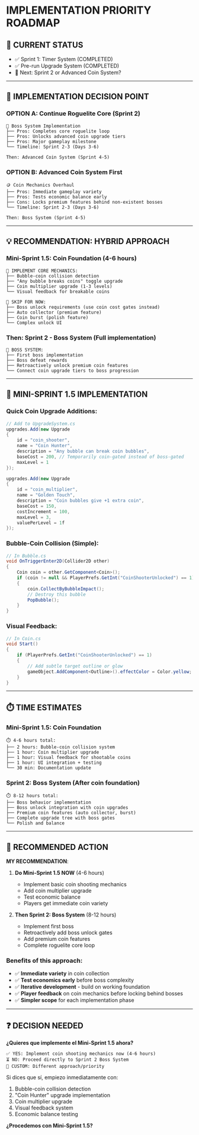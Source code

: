 # IMPLEMENTATION PRIORITY ROADMAP

## 🎯 CURRENT STATUS
- ✅ Sprint 1: Timer System (COMPLETED)
- ✅ Pre-run Upgrade System (COMPLETED)  
- 🔄 Next: Sprint 2 or Advanced Coin System?

---

## 🤔 IMPLEMENTATION DECISION POINT

### **OPTION A: Continue Roguelite Core (Sprint 2)**
```
🐉 Boss System Implementation
├── Pros: Completes core roguelite loop
├── Pros: Unlocks advanced coin upgrade tiers
├── Pros: Major gameplay milestone
└── Timeline: Sprint 2-3 (Days 3-6)

Then: Advanced Coin System (Sprint 4-5)
```

### **OPTION B: Advanced Coin System First**
```
🪙 Coin Mechanics Overhaul
├── Pros: Immediate gameplay variety
├── Pros: Tests economic balance early
├── Cons: Locks premium features behind non-existent bosses
└── Timeline: Sprint 2-3 (Days 3-6)

Then: Boss System (Sprint 4-5)
```

---

## 💡 RECOMMENDATION: HYBRID APPROACH

### **Mini-Sprint 1.5: Coin Foundation** (4-6 hours)
```
🔧 IMPLEMENT CORE MECHANICS:
├── Bubble-coin collision detection
├── "Any bubble breaks coins" toggle upgrade
├── Coin multiplier upgrade (1-3 levels)
└── Visual feedback for breakable coins

🚫 SKIP FOR NOW:
├── Boss unlock requirements (use coin cost gates instead)
├── Auto collector (premium feature)
├── Coin burst (polish feature)
└── Complex unlock UI
```

### **Then: Sprint 2 - Boss System** (Full implementation)
```
🐉 BOSS SYSTEM:
├── First boss implementation
├── Boss defeat rewards
├── Retroactively unlock premium coin features
└── Connect coin upgrade tiers to boss progression
```

---

## 🔧 MINI-SPRINT 1.5 IMPLEMENTATION

### **Quick Coin Upgrade Additions:**
```csharp
// Add to UpgradeSystem.cs
upgrades.Add(new Upgrade
{
    id = "coin_shooter",
    name = "Coin Hunter", 
    description = "Any bubble can break coin bubbles",
    baseCost = 200, // Temporarily coin-gated instead of boss-gated
    maxLevel = 1
});

upgrades.Add(new Upgrade  
{
    id = "coin_multiplier",
    name = "Golden Touch",
    description = "Coin bubbles give +1 extra coin",
    baseCost = 150,
    costIncrement = 100,
    maxLevel = 3,
    valuePerLevel = 1f
});
```

### **Bubble-Coin Collision (Simple):**
```csharp
// In Bubble.cs
void OnTriggerEnter2D(Collider2D other)
{
    Coin coin = other.GetComponent<Coin>();
    if (coin != null && PlayerPrefs.GetInt("CoinShooterUnlocked") == 1)
    {
        coin.CollectByBubbleImpact();
        // Destroy this bubble
        PopBubble();
    }
}
```

### **Visual Feedback:**
```csharp
// In Coin.cs
void Start()
{
    if (PlayerPrefs.GetInt("CoinShooterUnlocked") == 1)
    {
        // Add subtle target outline or glow
        gameObject.AddComponent<Outline>().effectColor = Color.yellow;
    }
}
```

---

## ⏱️ TIME ESTIMATES

### **Mini-Sprint 1.5: Coin Foundation**
```
⏱️ 4-6 hours total:
├── 2 hours: Bubble-coin collision system
├── 1 hour: Coin multiplier upgrade
├── 1 hour: Visual feedback for shootable coins  
├── 1 hour: UI integration + testing
└── 30 min: Documentation update
```

### **Sprint 2: Boss System** (After coin foundation)
```
⏱️ 8-12 hours total:
├── Boss behavior implementation
├── Boss unlock integration with coin upgrades
├── Premium coin features (auto collector, burst)
├── Complete upgrade tree with boss gates
└── Polish and balance
```

---

## 🎯 RECOMMENDED ACTION

**MY RECOMMENDATION**: 

1. **Do Mini-Sprint 1.5 NOW** (4-6 hours)
   - Implement basic coin shooting mechanics
   - Add coin multiplier upgrade
   - Test economic balance
   - Players get immediate coin variety

2. **Then Sprint 2: Boss System** (8-12 hours)
   - Implement first boss
   - Retroactively add boss unlock gates
   - Add premium coin features
   - Complete roguelite core loop

### **Benefits of this approach:**
- ✅ **Immediate variety** in coin collection  
- ✅ **Test economics early** before boss complexity
- ✅ **Iterative development** - build on working foundation
- ✅ **Player feedback** on coin mechanics before locking behind bosses
- ✅ **Simpler scope** for each implementation phase

---

## ❓ DECISION NEEDED

**¿Quieres que implemente el Mini-Sprint 1.5 ahora?**

```
✅ YES: Implement coin shooting mechanics now (4-6 hours)
⏳ NO: Proceed directly to Sprint 2 Boss System  
🤔 CUSTOM: Different approach/priority
```

Si dices que sí, empiezo inmediatamente con:
1. Bubble-coin collision detection
2. "Coin Hunter" upgrade implementation  
3. Coin multiplier upgrade
4. Visual feedback system
5. Economic balance testing

**¿Procedemos con Mini-Sprint 1.5?**
